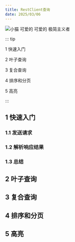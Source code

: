 ```yaml
---
title: RestClient查询
date: 2025/03/06
---
```


![小猫 可爱的 可爱的 极简主义者](https://bizhi1.com/wp-content/uploads/2024/11/kitten-3840x2160-adorable-cute-minimalist-charming-1.jpg)

::: tip

1 快速入门

2 叶子查询

3 复合查询

4 排序和分页

5 高亮

:::

## 1 快速入门

### 1.1 发送请求

### 1.2 解析响应结果

### 1.3 总结

## 2 叶子查询

## 3 复合查询

## 4 排序和分页

## 5 高亮